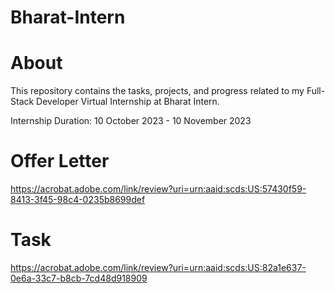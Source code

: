 # Bharat-Intern

# About 
This repository contains the tasks, projects, and progress related to my Full-Stack Developer Virtual Internship at Bharat Intern.


Internship Duration: 10 October 2023 - 10 November 2023

# Offer Letter
https://acrobat.adobe.com/link/review?uri=urn:aaid:scds:US:57430f59-8413-3f45-98c4-0235b8699def

# Task
https://acrobat.adobe.com/link/review?uri=urn:aaid:scds:US:82a1e637-0e6a-33c7-b8cb-7cd48d918909
